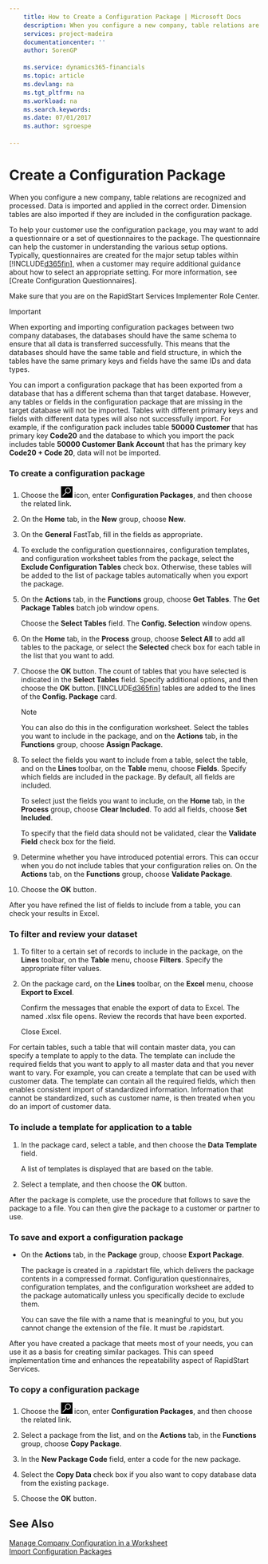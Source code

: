 ```yaml
---
    title: How to Create a Configuration Package | Microsoft Docs
    description: When you configure a new company, table relations are recognized and processed. Data is imported and applied in the correct order. Dimension tables are also imported if they are included in the configuration package.
    services: project-madeira
    documentationcenter: ''
    author: SorenGP

    ms.service: dynamics365-financials
    ms.topic: article
    ms.devlang: na
    ms.tgt_pltfrm: na
    ms.workload: na
    ms.search.keywords:
    ms.date: 07/01/2017
    ms.author: sgroespe

---
```

# Create a Configuration Package
When you configure a new company, table relations are recognized and processed. Data is imported and applied in the correct order. Dimension tables are also imported if they are included in the configuration package.  

To help your customer use the configuration package, you may want to add a questionnaire or a set of questionnaires to the package. The questionnaire can help the customer in understanding the various setup options. Typically, questionnaires are created for the major setup tables within [!INCLUDE[d365fin](includes/d365fin_md.md)], when a customer may require additional guidance about how to select an appropriate setting. For more information, see [Create Configuration Questionnaires].

 Make sure that you are on the RapidStart Services Implementer Role Center.  

> [!IMPORTANT]  
>  When exporting and importing configuration packages between two company databases, the databases should have the same schema to ensure that all data is transferred successfully. This means that the databases should have the same table and field structure, in which the tables have the same primary keys and fields have the same IDs and data types.  
>   
>  You can import a configuration package that has been exported from a database that has a different schema than that target database. However, any tables or fields in the configuration package that are missing in the target database will not be imported. Tables with different primary keys and fields with different data types will also not successfully import. For example, if the configuration pack includes table **50000 Customer** that has primary key **Code20** and the database to which you import the pack includes table **50000 Customer Bank Account** that has the primary key **Code20 + Code 20**, data will not be imported.  

### To create a configuration package  

1.  Choose the ![Search for Page or Report](media/ui-search/search_small.png "Search for Page or Report icon") icon, enter **Configuration Packages**, and then choose the related link.  

2.  On the **Home** tab, in the **New** group, choose **New**.  

3.  On the **General** FastTab, fill in the fields as appropriate.  



4.  To exclude the configuration questionnaires, configuration templates, and configuration worksheet tables from the package, select the **Exclude Configuration Tables** check box. Otherwise, these tables will be added to the list of package tables automatically when you export the package.  

5.  On the **Actions** tab, in the **Functions** group, choose **Get Tables**. The **Get Package Tables** batch job window opens.  

     Choose the **Select Tables** field. The **Config. Selection** window opens.  

6.  On the **Home** tab, in the **Process** group, choose **Select All** to add all tables to the package, or select the **Selected** check box for each table in the list that you want to add.  

7.  Choose the **OK** button. The count of tables that you have selected is indicated in the **Select Tables** field. Specify additional options, and then choose the **OK** button. [!INCLUDE[d365fin](includes/d365fin_md.md)] tables are added to the lines of the **Config. Package** card.  

    > [!NOTE]  
    >  You can also do this in the configuration worksheet. Select the tables you want to include in the package, and on the **Actions** tab, in the **Functions** group, choose **Assign Package**.  

8.  To select the fields you want to include from a table, select the table, and on the **Lines** toolbar, on the **Table** menu, choose **Fields**. Specify which fields are included in the package. By default, all fields are included.  

     To select just the fields you want to include, on the **Home** tab, in the **Process** group, choose **Clear Included**. To add all fields, choose **Set Included**.  

     To specify that the field data should not be validated, clear the **Validate Field** check box for the field.  

9. Determine whether you have introduced potential errors. This can occur when you do not include tables that your configuration relies on. On the **Actions** tab, on the **Functions** group, choose **Validate Package**.  

10. Choose the **OK** button.  

 After you have refined the list of fields to include from a table, you can check your results in Excel.  

### To filter and review your dataset  

1.  To filter to a certain set of records to include in the package, on the **Lines** toolbar, on the **Table** menu, choose **Filters**. Specify the appropriate filter values.  



2.  On the package card, on the **Lines** toolbar, on the **Excel** menu, choose **Export to Excel**.  

     Confirm the messages that enable the export of data to Excel. The named .xlsx file opens. Review the records that have been exported.  

     Close Excel.  

 For certain tables, such a table that will contain master data, you can specify a template to apply to the data. The template can include the required fields that you want to apply to all master data and that you never want to vary. For example, you can create a template that can be used with customer data. The template can contain all the required fields, which then enables consistent import of standardized information. Information that cannot be standardized, such as customer name, is then treated when you do an import of customer data.  

### To include a template for application to a table  

1.  In the package card, select a table, and then choose the **Data Template** field.  

     A list of templates is displayed that are based on the table.  

2.  Select a template, and then choose the **OK** button.  

 After the package is complete, use the procedure that follows to save the package to a file. You can then give the package to a customer or partner to use.  

### To save and export a configuration package  

-   On the **Actions** tab, in the **Package** group, choose **Export Package**.  

     The package is created in a .rapidstart file, which delivers the package contents in a compressed format. Configuration questionnaires, configuration templates, and the configuration worksheet are added to the package automatically unless you specifically decide to exclude them.  

     You can save the file with a name that is meaningful to you, but you cannot change the extension of the file. It must be .rapidstart.  

 After you have created a package that meets most of your needs, you can use it as a basis for creating similar packages. This can speed implementation time and enhances the repeatability aspect of RapidStart Services.  

### To copy a configuration package  

1.  Choose the ![Search for Page or Report](media/ui-search/search_small.png "Search for Page or Report icon") icon, enter **Configuration Packages**, and then choose the related link.  

2.  Select a package from the list, and on the **Actions** tab, in the **Functions** group, choose **Copy Package**.  

3.  In the **New Package Code** field, enter a code for the new package.  

4.  Select the **Copy Data** check box if you also want to copy database data from the existing package.  

5.  Choose the **OK** button.  

## See Also  
 [Manage Company Configuration in a Worksheet](admin-how-to-manage-company-configuration-in-a-worksheet.md)   
 [Import Configuration Packages](admin-how-to-import-configuration-packages.md)
